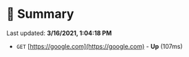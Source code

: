 # 📖 Summary
Last updated: **3/16/2021, 1:04:18 PM**

- `GET` [https://google.com](https://google.com) - **Up** (107ms)
